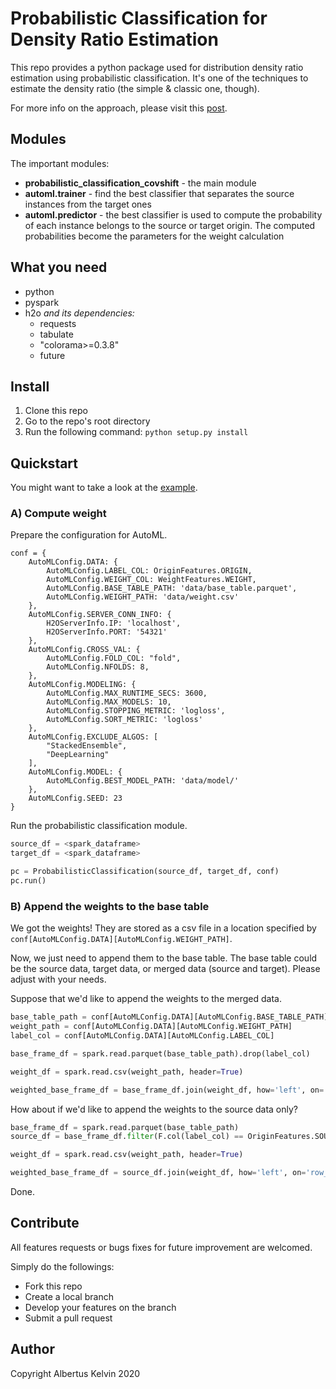 # Probabilistic Classification for Density Ratio Estimation

This repo provides a python package used for distribution density ratio estimation using probabilistic classification. It's one of the techniques to estimate the density ratio (the simple & classic one, though).

For more info on the approach, please visit this <a href="https://albertusk95.github.io/posts/2020/03/density-ratio-estimation-probabilistic-classification/">post</a>.

## Modules

The important modules:

<ul>
  <li><b>probabilistic_classification_covshift</b> - the main module</li>
  <li><b>automl.trainer</b> - find the best classifier that separates the source instances from the target ones</li>
  <li><b>automl.predictor</b> - the best classifier is used to compute the probability of each instance belongs to the source or target origin. The computed probabilities become the parameters for the weight calculation</li>
</ul>

## What you need

<ul>
  <li>python</li>
  <li>pyspark</li>
  <li>h2o <i>and its dependencies:</i>
  <ul>
    <li>requests</li>
    <li>tabulate</li>
    <li>"colorama>=0.3.8"</li>
    <li>future</li>
  </ul>
  </li>
</ul>

## Install

1. Clone this repo
2. Go to the repo's root directory
3. Run the following command: `python setup.py install`

## Quickstart

You might want to take a look at the <a href="https://github.com/albertusk95/probabilistic-covshift/tree/master/example">example</a>.

### A) Compute weight

Prepare the configuration for AutoML.

```
conf = {
    AutoMLConfig.DATA: {
        AutoMLConfig.LABEL_COL: OriginFeatures.ORIGIN,
        AutoMLConfig.WEIGHT_COL: WeightFeatures.WEIGHT,
        AutoMLConfig.BASE_TABLE_PATH: 'data/base_table.parquet',
        AutoMLConfig.WEIGHT_PATH: 'data/weight.csv'
    },
    AutoMLConfig.SERVER_CONN_INFO: {
        H2OServerInfo.IP: 'localhost',
        H2OServerInfo.PORT: '54321'
    },
    AutoMLConfig.CROSS_VAL: {
        AutoMLConfig.FOLD_COL: "fold",
        AutoMLConfig.NFOLDS: 8,
    },
    AutoMLConfig.MODELING: {
        AutoMLConfig.MAX_RUNTIME_SECS: 3600,
        AutoMLConfig.MAX_MODELS: 10,
        AutoMLConfig.STOPPING_METRIC: 'logloss',
        AutoMLConfig.SORT_METRIC: 'logloss'
    },
    AutoMLConfig.EXCLUDE_ALGOS: [
        "StackedEnsemble",
        "DeepLearning"
    ],
    AutoMLConfig.MODEL: {
        AutoMLConfig.BEST_MODEL_PATH: 'data/model/'
    },
    AutoMLConfig.SEED: 23
}
```

Run the probabilistic classification module.

```python
source_df = <spark_dataframe>
target_df = <spark_dataframe>

pc = ProbabilisticClassification(source_df, target_df, conf)
pc.run()
```

### B) Append the weights to the base table

We got the weights! They are stored as a csv file in a location specified by `conf[AutoMLConfig.DATA][AutoMLConfig.WEIGHT_PATH]`.

Now, we just need to append them to the base table. The base table could be the source data, target data, or merged data (source and target). Please adjust with your needs.

Suppose that we'd like to append the weights to the merged data.

```python
base_table_path = conf[AutoMLConfig.DATA][AutoMLConfig.BASE_TABLE_PATH]
weight_path = conf[AutoMLConfig.DATA][AutoMLConfig.WEIGHT_PATH]
label_col = conf[AutoMLConfig.DATA][AutoMLConfig.LABEL_COL]

base_frame_df = spark.read.parquet(base_table_path).drop(label_col)

weight_df = spark.read.csv(weight_path, header=True)

weighted_base_frame_df = base_frame_df.join(weight_df, how='left', on='row_id')
```

How about if we'd like to append the weights to the source data only?

```python
base_frame_df = spark.read.parquet(base_table_path)
source_df = base_frame_df.filter(F.col(label_col) == OriginFeatures.SOURCE)

weight_df = spark.read.csv(weight_path, header=True)

weighted_base_frame_df = source_df.join(weight_df, how='left', on='row_id')
```

Done.

## Contribute

All features requests or bugs fixes for future improvement are welcomed.

Simply do the followings:

<ul>
  <li>Fork this repo</li>
  <li>Create a local branch</li>
  <li>Develop your features on the branch</li>
  <li>Submit a pull request</li>
</ul>

## Author

Copyright Albertus Kelvin 2020
